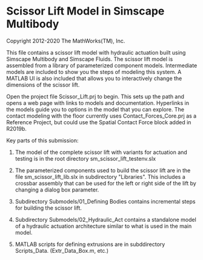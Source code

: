 # **Scissor Lift Model in Simscape Multibody**
Copyright 2012-2020 The MathWorks(TM), Inc.

This file contains a scissor lift model with hydraulic actuation built using
Simscape Multibody and Simscape Fluids. The scissor lift model is assembled
from a library of parameterized component models. Intermediate models are 
included to show you the steps of modeling this system. A MATLAB UI is also
included that allows you to interactively change the dimensions of the scissor lift.  

Open the project file Scissor_Lift.prj to begin.
This sets up the path and opens a web page with links to models and documentation.
Hyperlinks in the models guide you to options in the model that you can explore.
The contact modeling with the floor currently uses Contact_Forces_Core.prj
as a Reference Project, but could use the Spatial Contact Force block 
added in R2019b.

Key parts of this submission:
1. The model of the complete scissor lift with variants for actuation and testing
   is in the root directory sm_scissor_lift_testenv.slx

2. The parameterized components used to build the scissor lift
   are in the file sm_scissor_lift_lib.slx in subdirectory "Libraries".
   This includes a crossbar assembly that can be used for the left or right side
   of the lift by changing a dialog box parameter.

3. Subdirectory Submodels/01_Defining Bodies contains incremental steps for
   building the scissor lift.

4. Subdirectory Submodels/02_Hydraulic_Act contains a standalone model of a
   hydraulic actuation architecture similar to what is used in the main model.

5. MATLAB scripts for defining extrusions are in subddirectory Scripts_Data.
   (Extr_Data_Box.m, etc.)


